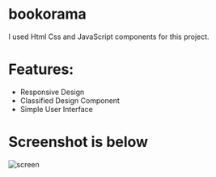 # bookorama

I used Html Css and JavaScript components for this project.

# Features:
- Responsive Design
- Classified Design Component 
- Simple User Interface 

# Screenshot is below

![screen](https://github.com/user-attachments/assets/832edc51-ea1b-4cec-b725-e712ec6438a8)
